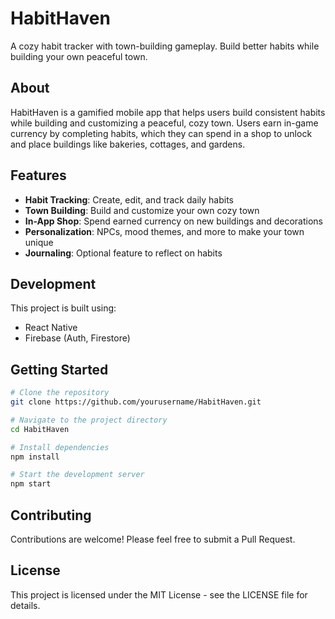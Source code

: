 # HabitHaven

A cozy habit tracker with town-building gameplay. Build better habits while building your own peaceful town.

## About

HabitHaven is a gamified mobile app that helps users build consistent habits while building and customizing a peaceful, cozy town. Users earn in-game currency by completing habits, which they can spend in a shop to unlock and place buildings like bakeries, cottages, and gardens.

## Features

- **Habit Tracking**: Create, edit, and track daily habits
- **Town Building**: Build and customize your own cozy town
- **In-App Shop**: Spend earned currency on new buildings and decorations
- **Personalization**: NPCs, mood themes, and more to make your town unique
- **Journaling**: Optional feature to reflect on habits

## Development

This project is built using:
- React Native
- Firebase (Auth, Firestore)

## Getting Started

```bash
# Clone the repository
git clone https://github.com/yourusername/HabitHaven.git

# Navigate to the project directory
cd HabitHaven

# Install dependencies
npm install

# Start the development server
npm start
```

## Contributing

Contributions are welcome! Please feel free to submit a Pull Request.

## License

This project is licensed under the MIT License - see the LICENSE file for details. 